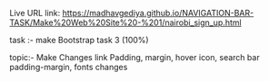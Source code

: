 
 Live URL link: 
 https://madhavgediya.github.io/NAVIGATION-BAR-TASK/Make%20Web%20Site%20-%201/nairobi_sign_up.html
    


task :- make Bootstrap task 3 (100%)

topic:-
       Make Changes link Padding, margin, hover icon, search bar padding-margin, fonts changes  
    
    










